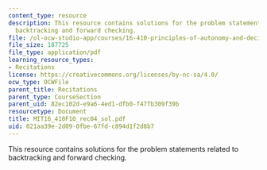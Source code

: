 ```yaml
---
content_type: resource
description: This resource contains solutions for the problem statements related to
  backtracking and forward checking.
file: /ol-ocw-studio-app/courses/16-410-principles-of-autonomy-and-decision-making-fall-2010/021aa39e2d090fbe67fdc894d1f2d8b7_MIT16_410F10_rec04_sol.pdf
file_size: 187725
file_type: application/pdf
learning_resource_types:
- Recitations
license: https://creativecommons.org/licenses/by-nc-sa/4.0/
ocw_type: OCWFile
parent_title: Recitations
parent_type: CourseSection
parent_uid: 82ec102d-e9a6-4ed1-dfb0-f47fb309f39b
resourcetype: Document
title: MIT16_410F10_rec04_sol.pdf
uid: 021aa39e-2d09-0fbe-67fd-c894d1f2d8b7
---
```

This resource contains solutions for the problem statements related to backtracking and forward checking.